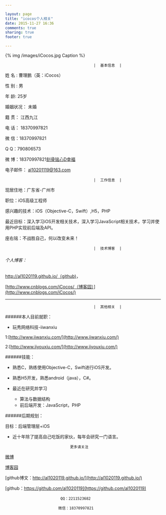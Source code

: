 ```yaml
---

layout: page
title: "icocos个人相关"
date: 2015-11-27 16:36
comments: true
sharing: true
footer: true

---
```

 
 
{% img /images/iCocos.jpg Caption %}  

 

	
											|  基本信息  | 
											
 姓		 名 :   曹理鹏（英：iCocos）	 
 
 性		 别 :  男  
           
 年		 龄:  25岁     				  
    
 婚姻状况：	未婚			              
 
 籍    贯： 江西九江 
  
 电    话：	18370997821	              
 
 微    信：18370997821
 
 Q     Q：790806573
 
 微    博：18370997821[刻骨铭心D幸福](http://weibo.com/u/3288975567)
 
 电子邮件：	al10201119@163.com  
     	
											|  工作信息  | 

 现居住地：广东省-广州市


 职位：iOS高级工程师


 感兴趣的技术：iOS（Objective-C，Swift）,H5，PHP


 最近目标：深入学习iOS开发相关技术，深入学习JavaScript相关技术，学习并使用PHP实现前后端及API。


 座右铭：不战胜自己，何以改变未来！


	
											|  技术博客  | 


###### 个人博客：
 
 [http://al1020119.github.io/（github)](http://al1020119.github.io/)，
 
 [http://www.cnblogs.com/iCocos/（博客园）](http://www.cnblogs.com/iCocos/) 
 
 
 
 
 <!--more-->
 
 
 

 ***
  	
											|  其他相关  | 
######本人目前就职：
 
 * 玩秀网络科技-iiwanxiu
 
 1:[http://www.iiwanxiu.com/](http://www.iiwanxiu.com/)
 
 2:[http://www.iiyouxiu.com/](http://www.iiyouxiu.com/)
 

######技能：

* 熟悉C，熟练使用Objective-C，Swift进行iOS开发。

* 熟悉H5开发，熟悉android（java），C#。

* 最近在研究并学习
	
	- 算法与数据结构 
	- 前后端开发：JavaScript，PHP

######后期规划：

目标：后端管理层+iOS


* 近十年除了提高自己吃饭的家伙，每年会研究一门语言。




								更多请关注
								
								

[微博](http://weibo.com/u/3288975567)

[博客园](http://www.cnblogs.com/iCocos/)

[github博文：http://al1020119.github.io/](http://al1020119.github.io/)

[github：https://github.com/al1020119](https://github.com/al1020119)



							 QQ：2211523682
							
							微信：18370997821